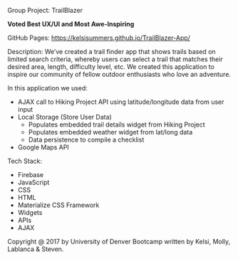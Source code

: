 Group Project: TrailBlazer

<strong>Voted Best UX/UI and Most Awe-Inspiring</strong>

GitHub Pages: https://kelsisummers.github.io/TrailBlazer-App/

Description:
We’ve created a trail finder app that shows trails based on limited search criteria, whereby users can select a trail that matches their desired area, length, difficulty level, etc. We created this application to inspire our community of fellow outdoor enthusiasts who love an adventure.

In this application we used:
  - AJAX call to Hiking Project API using latitude/longitude data from user input
  - Local Storage (Store User Data)
      - Populates embedded trail details widget from Hiking Project
      - Populates embedded weather widget from lat/long data
      - Data persistence to compile a checklist
  - Google Maps API

Tech Stack:
  - Firebase
  - JavaScript
  - CSS
  - HTML
  - Materialize CSS Framework
  - Widgets
  - APIs
  - AJAX

Copyright @ 2017 by University of Denver Bootcamp written by Kelsi, Molly, Lablanca & Steven.
